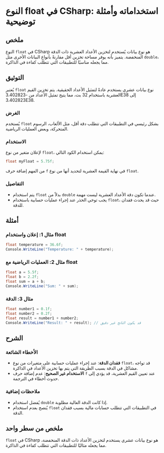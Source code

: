 <!--
Meta Description: # النوع float في CSharp: استخداماته وأمثلة توضيحية ## ملخص النوع `float` في CSharp هو نوع بيانات يُستخدم لتخزين الأعداد العشرية ذات الدقة المنخفضة. يت...
Meta Keywords: float, csharp, الدقة, نوع, الأعداد
-->

# النوع float في CSharp: استخداماته وأمثلة توضيحية

## ملخص
النوع `float` في CSharp هو نوع بيانات يُستخدم لتخزين الأعداد العشرية ذات الدقة المنخفضة. يتميز بأنه يوفر مساحة تخزين أقل مقارنةً بأنواع البيانات الأخرى مثل `double`، مما يجعله مناسبًا للتطبيقات التي تتطلب كفاءة في الذاكرة.

## التوثيق
يُعتبر `float` نوع بيانات عشري يستخدم عادةً لتمثيل الأعداد الحقيقية. يتم تخزين القيم العشرية باستخدام 32 بت، مما يتيح تمثيل الأعداد من -3.402823E38 إلى 3.402823E38. 

### الغرض
يُستخدم `float` بشكل رئيسي في التطبيقات التي تتطلب دقة أقل، مثل الألعاب، الرسوم المتحركة، وبعض العمليات الرياضية.

### الاستخدام
لإعلان متغير من نوع `float`، يمكن استخدام الكود التالي:

```csharp
float myFloat = 5.75f;
```

من المهم إضافة حرف `f` في نهاية القيمة العشرية لتحديد أنها من نوع `float`.

### التفاصيل
- يتم استخدام `float` بدلاً من `double` عندما تكون دقة الأعداد العشرية ليست مهمة.
- يجب توخي الحذر عند إجراء عمليات حسابية باستخدام `float`، حيث قد يحدث فقدان للدقة.

## أمثلة
### مثال 1: إعلان واستخدام float
```csharp
float temperature = 36.6f;
Console.WriteLine("Temperature: " + temperature);
```

### مثال 2: العمليات الرياضية مع float
```csharp
float a = 5.5f;
float b = 2.2f;
float sum = a + b;
Console.WriteLine("Sum: " + sum);
```

### مثال 3: الدقة
```csharp
float number1 = 0.1f;
float number2 = 0.2f;
float result = number1 + number2;
Console.WriteLine("Result: " + result); // قد يكون الناتج غير دقيق
```

## الشرح
### الأخطاء الشائعة
- **فقدان الدقة**: عند إجراء عمليات حسابية على متغيرات من نوع `float`، قد تواجه مشاكل في الدقة بسبب الطريقة التي يتم بها تخزين الأعداد في الذاكرة.
- **الاستخدام غير الصحيح**: عدم إضافة حرف `f` عند تعيين القيم العشرية، قد يؤدي إلى حدوث أخطاء في الترجمة.

### ملاحظات إضافية
- يُفضل استخدام `double` إذا كانت الدقة العالية مطلوبة.
- يُنصح بعدم استخدام `float` في التطبيقات التي تتطلب حسابات مالية بسبب فقدان الدقة.

## ملخص من سطر واحد
`float` في CSharp هو نوع بيانات عشري يستخدم لتخزين الأعداد ذات الدقة المنخفضة، مما يجعله مثاليًا للتطبيقات التي تتطلب كفاءة في الذاكرة.